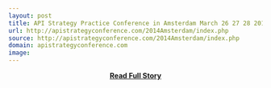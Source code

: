```yaml
---
layout: post
title: API Strategy Practice Conference in Amsterdam March 26 27 28 2014
url: http://apistrategyconference.com/2014Amsterdam/index.php
source: http://apistrategyconference.com/2014Amsterdam/index.php
domain: apistrategyconference.com
image: 
---
```


<p></p>
<center><p><a href="http://apistrategyconference.com/2014Amsterdam/index.php" style='padding:25px; font-sze:18px; font-weight: bold;'>Read Full Story</a></p></center>
